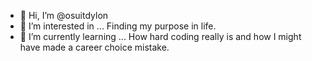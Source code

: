 - 👋 Hi, I’m @osuitdylon
- 👀 I’m interested in ... Finding my purpose in life.
- 🌱 I’m currently learning ... How hard coding really is and how I might have made a career choice mistake.
